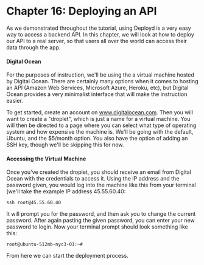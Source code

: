 # Chapter 16: Deploying an API

As we demonstrated throughout the tutorial, using Deployd is a very easy way to access a backend API. In this chapter, we will look at how to deploy our API to a real server, so that users all over the world can access their data through the app.

#### Digital Ocean
For the purposes of instruction, we'll be using the a virtual machine hosted by Digital Ocean. There are certainly many options when it comes to hosting an API (Amazon Web Services, Microsoft Azure, Heroku, etc), but Digital Ocean provides a very minimalist interface that will make the instruction easier.

To get started, create an account on www.digitalocean.com. Then you will want to create a "droplet", which is just a name for a virtual machine. You will then be directed to a page where you can select what type of operating system and how expensive the machine is. We'll be going with the default, Ubuntu, and the $5/month option. You also have the option of adding an SSH key, though we'll be skipping this for now.

#### Accessing the Virtual Machine
Once you've created the droplet, you should receive an email from Digital Ocean with the credentials to access it. Using the IP address and the password given, you would log into the machine like this from your terminal (we'll take the example IP address 45.55.60.40:
```
ssh root@45.55.60.40
```
It will prompt you for the password, and then ask you to change the current password. After again pasting the given password, you can enter your new password to login. Now your terminal prompt should look something like this:
```
root@ubuntu-512mb-nyc3-01:~#
```

From here we can start the deployment process. 


